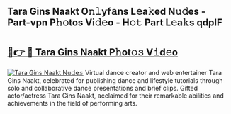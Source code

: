## Tara Gins Naakt O𝚗𝚕yf𝚊ns L𝚎a𝚔ed N𝚞𝚍es - Part-vpn P𝚑𝚘tos Vi𝚍𝚎o - H𝚘𝚝 Part L𝚎a𝚔s qdplF

# <h2><a href="http://kf2xj8.oniu.top/?m=Tara+Gins+Naakt">🔗👉 🔴 Tara Gins Naakt P𝚑ot𝚘𝚜 V𝚒d𝚎o</a></h2>

[![Tara Gins Naakt Nu𝚍e𝚜](https://i.imgur.com/0qMVB7G.gif)](http://kf2xj8.oniu.top/?m=Tara+Gins+Naakt)
Virtual dance creator and web entertainer Tara Gins Naakt, celebrated for publishing dance and lifestyle tutorials through solo and collaborative dance presentations and brief clips. Gifted actor/actress Tara Gins Naakt, acclaimed for their remarkable abilities and achievements in the field of performing arts.  
